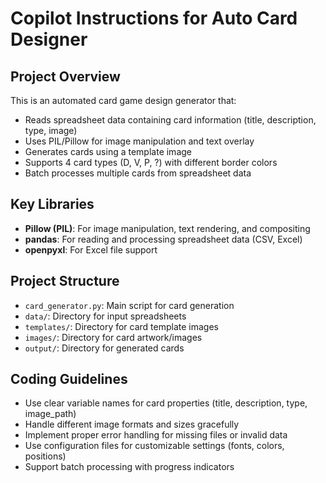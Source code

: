 # Copilot Instructions for Auto Card Designer

<!-- Use this file to provide workspace-specific custom instructions to Copilot. For more details, visit https://code.visualstudio.com/docs/copilot/copilot-customization#_use-a-githubcopilotinstructionsmd-file -->

## Project Overview
This is an automated card game design generator that:
- Reads spreadsheet data containing card information (title, description, type, image)
- Uses PIL/Pillow for image manipulation and text overlay
- Generates cards using a template image
- Supports 4 card types (D, V, P, ?) with different border colors
- Batch processes multiple cards from spreadsheet data

## Key Libraries
- **Pillow (PIL)**: For image manipulation, text rendering, and compositing
- **pandas**: For reading and processing spreadsheet data (CSV, Excel)
- **openpyxl**: For Excel file support

## Project Structure
- `card_generator.py`: Main script for card generation
- `data/`: Directory for input spreadsheets
- `templates/`: Directory for card template images
- `images/`: Directory for card artwork/images
- `output/`: Directory for generated cards

## Coding Guidelines
- Use clear variable names for card properties (title, description, type, image_path)
- Handle different image formats and sizes gracefully
- Implement proper error handling for missing files or invalid data
- Use configuration files for customizable settings (fonts, colors, positions)
- Support batch processing with progress indicators
